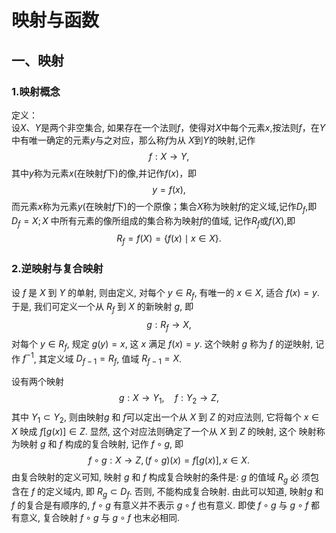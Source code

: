 # 映射与函数

## 一、映射

### 1.映射概念

定义：  
设$X、Y$是两个非空集合, 如果存在一个法则$f$，使得对$X$中每个元素$x$,按法则$f$，在$Y$中有唯一确定的元素$y$与之对应，那么称$f$为从 $X$到$Y$的映射,记作
$$
f: X \rightarrow Y,
$$
其中$y$称为元素$x$(在映射$f$下)的像,并记作$f(x)$，即
$$
y=f(x),
$$
而元素$x$称为元素$y$(在映射$f$下)的一个原像；集合$X$称为映射$f$的定义域,记作$D_f$,即$D_f=X;X$ 中所有元素的像所组成的集合称为映射$f$的值域, 记作$R_f$或$f(X)$,即
$$
R_f=f(X)=\{f(x) \mid x \in X\}. 
$$

### 2.逆映射与复合映射

设 $f$ 是 $X$ 到 $Y$ 的单射, 则由定义, 对每个 $y \in R_f$, 有唯一的 $x \in X$, 适合 $f(x)=y$. 于是, 我们可定义一个从 $R_f$ 到 $X$ 的新映射 $g$, 即
$$
g: R_f \rightarrow X \text {, }
$$
对每个 $y \in R_f$, 规定 $g(y)=x$, 这 $x$ 满足 $f(x)=y$. 这个映射 $g$ 称为 $f$ 的逆映射, 记作 $f^{-1}$, 其定义域 $D_{f-1}=R_f$, 值域 $R_{f-1}=X$.

设有两个映射  
$$
g: X \rightarrow Y_1, \quad f: Y_2 \rightarrow Z,
$$
其中 $Y_1 \subset Y_2$, 则由映射$g$ 和 $f$可以定出一个从 $X$ 到 $Z$ 的对应法则, 它将每个 $x \in X$ 映成 $f[g(x)] \in Z$. 显然, 这个对应法则确定了一个从 $X$ 到 $Z$ 的映射, 这个 映射称为映射 $g$ 和 $f$ 构成的复合映射, 记作 $f \circ g$, 即
$$
f \circ g: X \rightarrow Z,(f \circ g)(x)=f[g(x)], x \in X .
$$
由复合映射的定义可知, 映射 $g$ 和 $f$ 构成复合映射的条件是: $g$ 的值域 $R_g$ 必 须包含在 $f$ 的定义域内, 即 $R_g \subset D_f$. 否则, 不能构成复合映射. 由此可以知道, 映射$g$ 和$f$ 的复合是有顺序的, $f \circ g$ 有意义并不表示 $g \circ f$ 也有意义. 即使 $f \circ g$ 与 $g \circ f$ 都有意义, 复合映射 $f \circ g$ 与 $g \circ f$ 也末必相同.